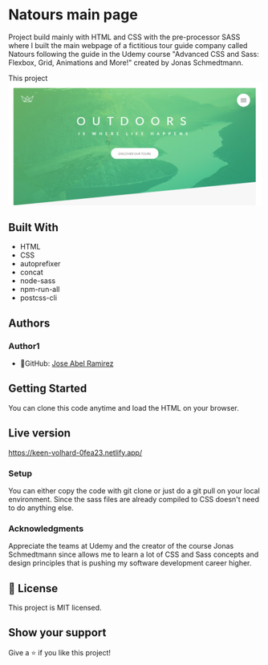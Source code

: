 # Natours main page

Project build mainly with HTML and CSS with the pre-processor SASS where I built the main webpage of a fictitious tour guide company called Natours following the guide in the Udemy course "Advanced CSS and Sass: Flexbox, Grid, Animations and More!" created by Jonas Schmedtmann.

This project
![screenshot](./app_screenshot.png)


## Built With
- HTML
- CSS
- autoprefixer
- concat
- node-sass
- npm-run-all
- postcss-cli

## Authors
### Author1
- 👤GitHub: [Jose Abel Ramirez](https://github.com/jose-Abel)

## Getting Started
You can clone this code anytime and load the HTML on your browser.

## Live version
https://keen-volhard-0fea23.netlify.app/


### Setup
You can either copy the code with git clone or just do a git pull on your local environment. Since the sass files are already compiled to CSS doesn't need to do anything else.


### Acknowledgments
Appreciate the teams at Udemy and the creator of the course Jonas Schmedtmann since allows me to learn a lot of CSS and Sass concepts and design principles that is pushing my software development career higher.


## 📝 License
This project is MIT licensed.


## Show your support
Give a ⭐️ if you like this project!